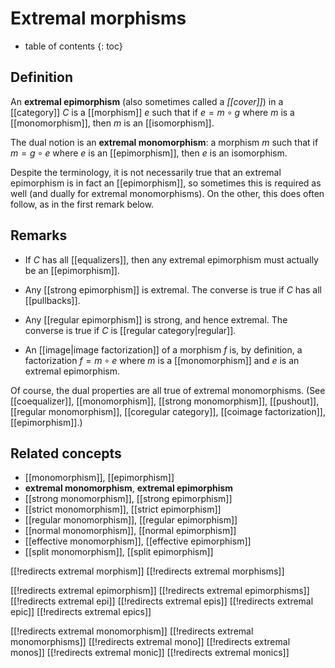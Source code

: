 
# Extremal morphisms
* table of contents
{: toc}

## Definition

An __extremal epimorphism__ (also sometimes called a _[[cover]]_) in a [[category]] $C$ is a [[morphism]] $e$ such that if $e = m \circ g$ where $m$ is a [[monomorphism]], then $m$ is an [[isomorphism]].

The dual notion is an __extremal monomorphism__: a morphism $m$ such that if $m = g \circ e$ where $e$ is an [[epimorphism]], then $e$ is an isomorphism.

Despite the terminology, it is not necessarily true that an extremal epimorphism is in fact an [[epimorphism]], so sometimes this is required as well (and dually for extremal monomorphisms).  On the other, this does often follow, as in the first remark below.


## Remarks

* If $C$ has all [[equalizers]], then any extremal epimorphism must actually be an [[epimorphism]].

* Any [[strong epimorphism]] is extremal.  The converse is true if $C$ has all [[pullbacks]].

* Any [[regular epimorphism]] is strong, and hence extremal.  The converse is true if $C$ is [[regular category|regular]].

* An [[image|image factorization]] of a morphism $f$ is, by definition, a factorization $f = m \circ e$ where $m$ is a [[monomorphism]] and $e$ is an extremal epimorphism.

Of course, the dual properties are all true of extremal monomorphisms.  (See [[coequalizer]], [[monomorphism]], [[strong monomorphism]], [[pushout]], [[regular monomorphism]], [[coregular category]], [[coimage factorization]], [[epimorphism]].)


## Related concepts

* [[monomorphism]], [[epimorphism]]
* __extremal monomorphism__, __extremal epimorphism__
* [[strong monomorphism]], [[strong epimorphism]]
* [[strict monomorphism]], [[strict epimorphism]]
* [[regular monomorphism]], [[regular epimorphism]]
* [[normal monomorphism]], [[normal epimorphism]]
* [[effective monomorphism]], [[effective epimorphism]]
* [[split monomorphism]], [[split epimorphism]]


[[!redirects extremal morphism]]
[[!redirects extremal morphisms]]

[[!redirects extremal epimorphism]]
[[!redirects extremal epimorphisms]]
[[!redirects extremal epi]]
[[!redirects extremal epis]]
[[!redirects extremal epic]]
[[!redirects extremal epics]]

[[!redirects extremal monomorphism]]
[[!redirects extremal monomorphisms]]
[[!redirects extremal mono]]
[[!redirects extremal monos]]
[[!redirects extremal monic]]
[[!redirects extremal monics]]
